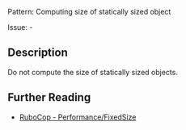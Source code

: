 Pattern: Computing size of statically sized object

Issue: -

## Description

Do not compute the size of statically sized objects.

## Further Reading

* [RuboCop - Performance/FixedSize](https://docs.rubocop.org/rubocop-performance/cops_performance.html#performancefixedsize)
